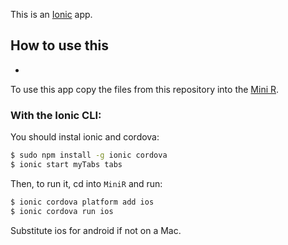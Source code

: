 This is an [Ionic](http://ionicframework.com/docs/) app.

## How to use this

*

To use this app copy the files from this repository into the [Mini R](https://github.com/ismobaga/MiniR).

### With the Ionic CLI:

You should instal ionic and cordova:

```bash
$ sudo npm install -g ionic cordova
$ ionic start myTabs tabs
```

Then, to run it, cd into `MiniR` and run:

```bash
$ ionic cordova platform add ios
$ ionic cordova run ios
```

Substitute ios for android if not on a Mac.

